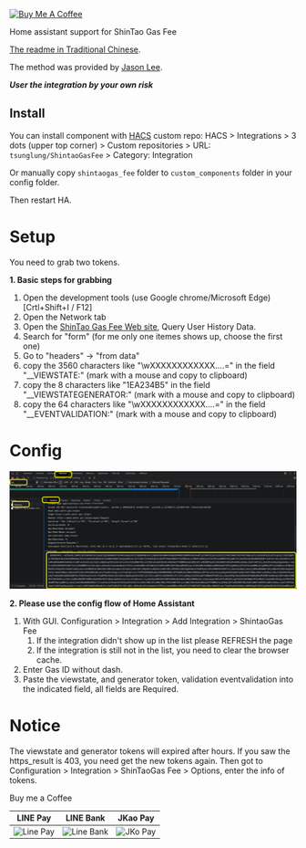 <a href="https://www.buymeacoffee.com/tsunglung" target="_blank"><img src="https://cdn.buymeacoffee.com/buttons/default-orange.png" alt="Buy Me A Coffee" height="30" width="120"></a>

Home assistant support for ShinTao Gas Fee

[The readme in Traditional Chinese](https://github.com/tsunglung/ShinTaoGasFee/blob/master/README_zh-Hant.md).

The method was provided by [Jason Lee](https://www.dcard.tw/@jas0n.1ee.com).

***User the integration by your own risk***

## Install

You can install component with [HACS](https://hacs.xyz/) custom repo: HACS > Integrations > 3 dots (upper top corner) > Custom repositories > URL: `tsunglung/ShintaoGasFee` > Category: Integration

Or manually copy `shintaogas_fee` folder to `custom_components` folder in your config folder.

Then restart HA.

# Setup

You need to grab two tokens.

**1. Basic steps for grabbing**

1. Open the development tools (use Google chrome/Microsoft Edge) [Crtl+Shift+I / F12]
2. Open the Network tab
3. Open the [ShinTao Gas Fee Web site](https://www.shintaogas.com.tw/Home/service/online-bid.aspx), Query User History Data.
4. Search for "form" (for me only one itemes shows up, choose the first one)
5. Go to "headers" -> "from data"
6. copy the 3560 characters like "\wXXXXXXXXXXXX....=" in the field "\__VIEWSTATE:"  (mark with a mouse and copy to clipboard)
7. copy the 8 characters like "1EA234B5" in the field "\__VIEWSTATEGENERATOR:"  (mark with a mouse and copy to clipboard)
8. copy the 64 characters like "\wXXXXXXXXXXXX....=" in the field "\__EVENTVALIDATION:"  (mark with a mouse and copy to clipboard)

# Config

![grabbing](grabbing.png)

**2. Please use the config flow of Home Assistant**


1. With GUI. Configuration > Integration > Add Integration > ShintaoGas Fee
   1. If the integration didn't show up in the list please REFRESH the page
   2. If the integration is still not in the list, you need to clear the browser cache.
2. Enter Gas ID without dash.
3. Paste the viewstate, and generator token, validation eventvalidation into the indicated field, all fields are Required.

# Notice
The viewstate and generator tokens will expired after hours. If you saw the https_result is 403, you need get the new tokens again.
Then got to Configuration > Integration > ShinTaoGas Fee > Options, enter the info of tokens.

Buy me a Coffee

|  LINE Pay | LINE Bank | JKao Pay |
| :------------: | :------------: | :------------: |
| <img src="https://github.com/tsunglung/OpenCWB/blob/master/linepay.jpg" alt="Line Pay" height="200" width="200">  | <img src="https://github.com/tsunglung/OpenCWB/blob/master/linebank.jpg" alt="Line Bank" height="200" width="200">  | <img src="https://github.com/tsunglung/OpenCWB/blob/master/jkopay.jpg" alt="JKo Pay" height="200" width="200">  |